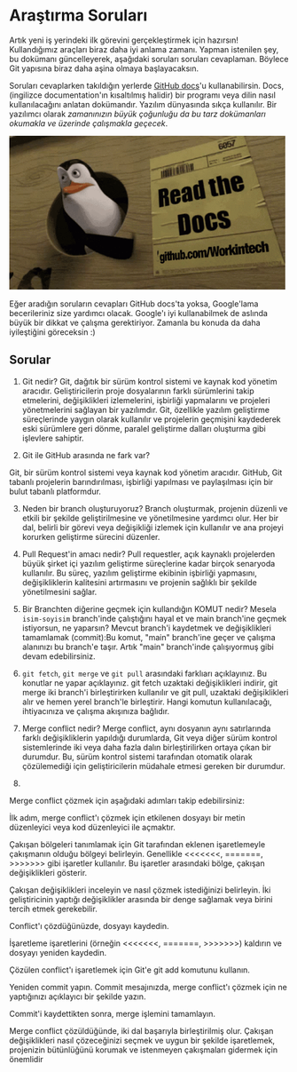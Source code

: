 # Araştırma Soruları

Artık yeni iş yerindeki ilk görevini gerçekleştirmek için hazırsın! Kullandığımız araçları biraz daha iyi anlama zamanı. Yapman istenilen şey, bu dokümanı güncelleyerek, aşağıdaki soruları soruları cevaplaman. Böylece Git yapısına biraz daha aşina olmaya başlayacaksın.

Soruları cevaplarken takıldığın yerlerde [GitHub docs](https://docs.github.com/en)'u kullanabilirsin. Docs, (ingilizce documentation'ın kısaltılmış halidir) bir programı veya dilin nasıl kullanılacağını anlatan dokümandır. Yazılım dünyasında sıkça kullanılır. Bir yazılımcı olarak _zamanınızın büyük çoğunluğu da bu tarz dokümanları okumakla ve üzerinde çalışmakla geçecek_.

![READ THE DOCS](https://github.com/Workintech/FSWeb-S1G1-Projesi-Web-Development-Projesi-icin-Git/blob/main/read-the-docs-wit.gif?raw=true)

Eğer aradığın soruların cevapları GitHub docs'ta yoksa, Google'lama becerileriniz size yardımcı olacak. Google'ı iyi kullanabilmek de aslında büyük bir dikkat ve çalışma gerektiriyor. Zamanla bu konuda da daha iyileştiğini göreceksin :)

## Sorular

1. Git nedir?
Git, dağıtık bir sürüm kontrol sistemi ve kaynak kod yönetim aracıdır. Geliştiricilerin proje dosyalarının farklı sürümlerini takip etmelerini, değişiklikleri izlemelerini, işbirliği yapmalarını ve projeleri yönetmelerini sağlayan bir yazılımdır. Git, özellikle yazılım geliştirme süreçlerinde yaygın olarak kullanılır ve projelerin geçmişini kaydederek eski sürümlere geri dönme, paralel geliştirme dalları oluşturma gibi işlevlere sahiptir.

2. Git ile GitHub arasında ne fark var?

Git, bir sürüm kontrol sistemi veya kaynak kod yönetim aracıdır. GitHub, Git tabanlı projelerin barındırılması, işbirliği yapılması ve paylaşılması için bir bulut tabanlı platformdur.

3. Neden bir branch oluşturuyoruz?
Branch oluşturmak, projenin düzenli ve etkili bir şekilde geliştirilmesine ve yönetilmesine yardımcı olur. Her bir dal, belirli bir görevi veya değişikliği izlemek için kullanılır ve ana projeyi korurken geliştirme sürecini düzenler.






4. Pull Request'in amacı nedir?
Pull requestler, açık kaynaklı projelerden büyük şirket içi yazılım geliştirme süreçlerine kadar birçok senaryoda kullanılır. Bu süreç, yazılım geliştirme ekibinin işbirliği yapmasını, değişikliklerin kalitesini artırmasını ve projenin sağlıklı bir şekilde yönetilmesini sağlar.

5. Bir Branchten diğerine geçmek için kullandığın KOMUT nedir? Mesela `isim-soyisim` branch'inde çalıştığını hayal et ve main branch'ine geçmek istiyorsun, ne yaparsın?
Mevcut branch'i kaydetmek ve değişiklikleri tamamlamak (commit):Bu komut, "main" branch'ine geçer ve çalışma alanınızı bu branch'e taşır. Artık "main" branch'inde çalışıyormuş gibi devam edebilirsiniz.
6. `git fetch`, `git merge` ve `git pull` arasındaki farklıarı açıklayınız. Bu konutlar ne yapar açıklayınız.
git fetch uzaktaki değişiklikleri indirir, git merge iki branch'i birleştirirken kullanılır ve git pull, uzaktaki değişiklikleri alır ve hemen yerel branch'le birleştirir. Hangi komutun kullanılacağı, ihtiyacınıza ve çalışma akışınıza bağlıdır.
7. Merge conflict nedir?
Merge conflict, aynı dosyanın aynı satırlarında farklı değişikliklerin yapıldığı durumlarda, Git veya diğer sürüm kontrol sistemlerinde iki veya daha fazla dalın birleştirilirken ortaya çıkan bir durumdur. Bu, sürüm kontrol sistemi tarafından otomatik olarak çözülemediği için geliştiricilerin müdahale etmesi gereken bir durumdur.

8. 
Merge conflict çözmek için aşağıdaki adımları takip edebilirsiniz:

İlk adım, merge conflict'ı çözmek için etkilenen dosyayı bir metin düzenleyici veya kod düzenleyici ile açmaktır.

Çakışan bölgeleri tanımlamak için Git tarafından eklenen işaretlemeyle çakışmanın olduğu bölgeyi belirleyin. Genellikle <<<<<<<, =======, >>>>>>> gibi işaretler kullanılır. Bu işaretler arasındaki bölge, çakışan değişiklikleri gösterir.

Çakışan değişiklikleri inceleyin ve nasıl çözmek istediğinizi belirleyin. İki geliştiricinin yaptığı değişiklikler arasında bir denge sağlamak veya birini tercih etmek gerekebilir.

Conflict'ı çözdüğünüzde, dosyayı kaydedin.

İşaretleme işaretlerini (örneğin <<<<<<<, =======, >>>>>>>) kaldırın ve dosyayı yeniden kaydedin.

Çözülen conflict'ı işaretlemek için Git'e git add komutunu kullanın.

Yeniden commit yapın. Commit mesajınızda, merge conflict'ı çözmek için ne yaptığınızı açıklayıcı bir şekilde yazın.

Commit'i kaydettikten sonra, merge işlemini tamamlayın.

Merge conflict çözüldüğünde, iki dal başarıyla birleştirilmiş olur. Çakışan değişiklikleri nasıl çözeceğinizi seçmek ve uygun bir şekilde işaretlemek, projenizin bütünlüğünü korumak ve istenmeyen çakışmaları gidermek için önemlidir